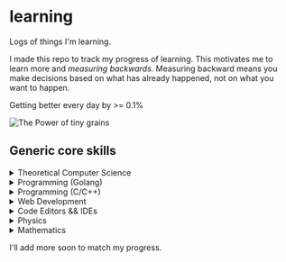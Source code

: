 # learning

Logs of things I'm learning.

I made this repo to track my progress of learning. This motivates me to learn more and *measuring backwards.*
Measuring backward means you make decisions based on what has already happened, not on what you want to happen.

Getting better every day by >= 0.1%

![The Power of tiny grains](https://jamesclear.com/wp-content/uploads/2015/08/tiny-gains-graph-1200x1200.jpg)

## Generic core skills

<details>
<summary> Theoretical Computer Science </summary>

- [ ] [Book: Building Blocks for Theoretical Computer Science](https://mfleck.cs.illinois.edu/building-blocks/index-sp2020.html)
- [ ] [Coursera: Computational Thinking for Problem  Solving](https://www.coursera.org/learn/computational-thinking-problem-solving)
- [ ] [MIT: 6.0001 Introduction to Computer Science and Python](https://youtube.com/playlist?list=PLUl4u3cNGP63WbdFxL8giv4yhgdMGaZNA)
- [ ] [MIT: 6.0002 Introduction to Computation Thinking and Data Science](https://youtube.com/playlist?list=PLUl4u3cNGP619EG1wp0kT-7rDE_Az5TNd)
- [ ] [MIT: 6.01SC Introduction to EECS I](https://youtube.com/playlist?list=PL9B24A6A9D5754E70)
- [ ] [MIT: 6.006 Introduction to Algorithms](https://youtube.com/playlist?list=PLUl4u3cNGP63EdVPNLG3ToM6LaEUuStEY)
- [ ] [MIT OCW: Computational Thinking](https://youtube.com/playlist?list=PLP8iPy9hna6T56GkMHEdSrjCCheNuEwI0)
- [ ] [MIT OCW: Mathematics for Computer Science](https://youtube.com/playlist?list=PLB7540DEDD482705B)
- [ ] [Khan Academy: Algorithms](https://www.khanacademy.org/computing/computer-science/algorithms)
- [ ] [Khan Academy: College Computer Science Principles](https://www.khanacademy.org/computing/ap-computer-science-principles)

</details>

<details>
<summary> Programming (Golang) </summary>

- [ ] [The Go Programming Language](https://www.gopl.io/)
- [ ] [Course: Algorithms with Go](https://courses.calhoun.io/courses/cor_algo)
    - [X] Module 01
    - [ ] Module 02
    - ...
- [ ] [Course: Gophercises](https://gophercises.com/)
- [ ] [Go Web Dev](https://gowebexamples.com/)
- [ ] [Exercism](https://exercism.io/tracks/go)
    - [X] [Concepts](https://exercism.io/tracks/go/concepts)
    - [ ] [Exercises](https://exercism.io/tracks/go/exercises)
- [ ] [Go By Example](https://gobyexample.com/)

</details>

<details>
<summary> Programming (C/C++) </summary>

- [ ] [The C Programming Language]
- [ ] [GNU C Reference Manual]

</details>

<details>
<summary> Web Development </summary>

- [ ] [TheOdinProject](https://theodinproject.com)
    - [ ] [Foundations](https://www.theodinproject.com/paths/foundations/courses/foundations)
    - [ ] [Full Stack Ruby on Rails](https://www.theodinproject.com/paths/full-stack-ruby-on-rails)
    - [ ] [Full Stack JavaScript](https://www.theodinproject.com/paths/full-stack-javascript)

- [ ] [MDN: The Box Model](https://developer.mozilla.org/en-US/docs/Learn/CSS/Building_blocks/The_box_model)
- [ ] [w3schools: The Box Model](https://www.w3schools.com/css/css_boxmodel.asp)
- [ ] [Interneting is Hard: Flexbox](https://www.internetingishard.com/html-and-css/flexbox/)
- [ ] [MDN: Basic conecpts of Flexbox](https://developer.mozilla.org/en-US/docs/Web/CSS/CSS_Flexible_Box_Layout/Basic_Concepts_of_Flexbox)
- [ ] [Freecodecamp: Flexbox Tutorial](https://www.freecodecamp.org/news/css-flexbox-tutorial-with-cheatsheet/)
- [ ] [Traversy Media: Flexbox Crash Course](https://www.youtube.com/watch?v=3YW65K6LcIA)
- [ ] [FreeCodeCamp: CSS Tutorial - Full Course for beginners (11 hrs+)](https://youtu.be/OXGznpKZ_sA)
- [ ] [FreeCodeCamp: Frontend Wed Dev Bootcamp](https://youtu.be/zJSY8tbf_ys)

</details>

<details>
<summary> Code Editors && IDEs </summary>

- [ ] [ThePrimeagen: Vim As Your Editor](https://youtube.com/playlist?list=PLm323Lc7iSW_wuxqmKx_xxNtJC_hJbQ7R)
    - [X] [(1/6) The Basic Vim Movement](https://youtu.be/H3o4l4GVLW0)
    - [X] [(2/6) Foundation for speed](https://youtu.be/gSHf_b6AWKc)
    - [ ] [(3/6) Horizontal speed](https://youtu.be/Q6mr7w0YmkQ)
    - [ ] [(4/6) Vertical domination](https://youtu.be/4uPRlnTUlMY)
    - [ ] [(5/6) Going Full Vim: File movement, Buffers, Splits](https://youtu.be/N05REqmq0X4)
    - [ ] [(6/6) Vim Long and Prosper](https://youtu.be/e1BFdY0NBLY)
- [ ] [Emacs Rocks](https://emacsrocks.com/)

</details>

<details>
<summary> Physics </summary>

- [ ] [8.01x: Classical Mechanics](https://youtube.com/playlist?list=PLyQSN7X0ro203puVhQsmCj9qhlFQ-As8e)
    - [X] [Introduction](https://youtu.be/wWnfJ0-xXRE)
    - [ ] [Lect1: Powers of 10, Units, Dimensions, Errors, Scaling Arguments](https://youtu.be/GtOGurrUPmQ)
    - ...

</details>


<details>
<summary> Mathematics </summary>

- [ ] [John Krohn: Linear Algebra for Machine Learning](https://www.jonkrohn.com/posts/2021/5/9/linear-algebra-for-machine-learning-complete-math-course-on-youtube)
- [ ] [3Blue1Brown: Essence of Calculus](https://www.youtube.com/playlist?list=PLZHQObOWTQDMsr9K-rj53DwVRMYO3t5Yr)
	- [ ] [The Essence of Calculus, Chapter 1](https://www.youtube.com/watch?v=WUvTyaaNkzM) `0:17:04`
	- [ ] [The paradox of the derivative | Essence of calculus, chapter 2](https://www.youtube.com/watch?v=9vKqVkMQHKk) `0:17:57`
	- [ ] [Derivative formulas through geometry | Essence of calculus, chapter 3](https://www.youtube.com/watch?v=S0_qX4VJhMQ) `0:18:43`
	- [ ] [Visualizing the chain rule and product rule | Essence of calculus, chapter 4](https://www.youtube.com/watch?v=YG15m2VwSjA) `0:16:52`
	- [ ] [What's so special about Euler's number e? | Essence of calculus, chapter 5](https://www.youtube.com/watch?v=m2MIpDrF7Es) `0:13:50`
	- [ ] [Implicit differentiation, what's going on here? | Essence of calculus, chapter 6](https://www.youtube.com/watch?v=qb40J4N1fa4) `0:15:33`
	- [ ] [Limits, L'Hôpital's rule, and epsilon delta definitions | Essence of calculus, chapter 7](https://www.youtube.com/watch?v=kfF40MiS7zA) `0:18:26`
	- [ ] [Integration and the fundamental theorem of calculus | Essence of calculus, chapter 8](https://www.youtube.com/watch?v=rfG8ce4nNh0) `0:20:46`
	- [ ] [What does area have to do with slope? | Essence of calculus, chapter 9](https://www.youtube.com/watch?v=FnJqaIESC2s) `0:12:39`
	- [ ] [Higher order derivatives | Essence of calculus, chapter 10](https://www.youtube.com/watch?v=BLkz5LGWihw) `0:05:38`
	- [ ] [Taylor series | Essence of calculus, chapter 11](https://www.youtube.com/watch?v=3d6DsjIBzJ4) `0:22:19`
	- [ ] [What they won't teach you in calculus](https://www.youtube.com/watch?v=CfW845LNObM) `0:16:22`
- [ ] [3Blue1Brown: Essence of linear algebra](https://www.youtube.com/playlist?list=PLZHQObOWTQDPD3MizzM2xVFitgF8hE_ab)
	- [ ] [Vectors, what even are they? | Essence of linear algebra, chapter 1](https://www.youtube.com/watch?v=fNk_zzaMoSs) `0:09:52`
	- [ ] [Linear combinations, span, and basis vectors | Essence of linear algebra, chapter 2](https://www.youtube.com/watch?v=k7RM-ot2NWY) `0:09:59`
	- [ ] [Linear transformations and matrices | Essence of linear algebra, chapter 3](https://www.youtube.com/watch?v=kYB8IZa5AuE) `0:10:58`
	- [ ] [Matrix multiplication as composition | Essence of linear algebra, chapter 4](https://www.youtube.com/watch?v=XkY2DOUCWMU) `0:10:03`
	- [ ] [Three-dimensional linear transformations | Essence of linear algebra, chapter 5](https://www.youtube.com/watch?v=rHLEWRxRGiM) `0:04:46`
	- [ ] [The determinant | Essence of linear algebra, chapter 6](https://www.youtube.com/watch?v=Ip3X9LOh2dk) `0:10:03`
	- [ ] [Inverse matrices, column space and null space | Essence of linear algebra, chapter 7](https://www.youtube.com/watch?v=uQhTuRlWMxw) `0:12:08`
	- [ ] [Nonsquare matrices as transformations between dimensions | Essence of linear algebra, chapter 8](https://www.youtube.com/watch?v=v8VSDg_WQlA) `0:04:27`
	- [ ] [Dot products and duality | Essence of linear algebra, chapter 9](https://www.youtube.com/watch?v=LyGKycYT2v0) `0:14:11`
	- [ ] [Cross products | Essence of linear algebra, Chapter 10](https://www.youtube.com/watch?v=eu6i7WJeinw) `0:08:53`
	- [ ] [Cross products in the light of linear transformations | Essence of linear algebra chapter 11](https://www.youtube.com/watch?v=BaM7OCEm3G0) `0:13:10`
	- [ ] [Cramer's rule, explained geometrically | Essence of linear algebra, chapter 12](https://www.youtube.com/watch?v=jBsC34PxzoM) `0:12:12`
	- [ ] [Change of basis | Essence of linear algebra, chapter 13](https://www.youtube.com/watch?v=P2LTAUO1TdA) `0:12:50`
	- [ ] [Eigenvectors and eigenvalues | Essence of linear algebra, chapter 14](https://www.youtube.com/watch?v=PFDu9oVAE-g) `0:17:15`
	- [ ] [Abstract vector spaces | Essence of linear algebra, chapter 15](https://www.youtube.com/watch?v=TgKwz5Ikpc8) `0:16:46`
- [ ] [3Blue1Brown: Neural networks](https://www.youtube.com/playlist?list=PLZHQObOWTQDNU6R1_67000Dx_ZCJB-3pi)
	- [ ] [But what is a Neural Network? | Deep learning, chapter 1](https://www.youtube.com/watch?v=aircAruvnKk) `0:19:13`
	- [ ] [Gradient descent, how neural networks learn | Deep learning, chapter 2](https://www.youtube.com/watch?v=IHZwWFHWa-w) `0:21:01`
	- [ ] [What is backpropagation really doing? | Deep learning, chapter 3](https://www.youtube.com/watch?v=Ilg3gGewQ5U) `0:13:54`
	- [ ] [Backpropagation calculus | Deep learning, chapter 4](https://www.youtube.com/watch?v=tIeHLnjs5U8) `0:10:17`

</details>

I'll add more soon to match my progress.
